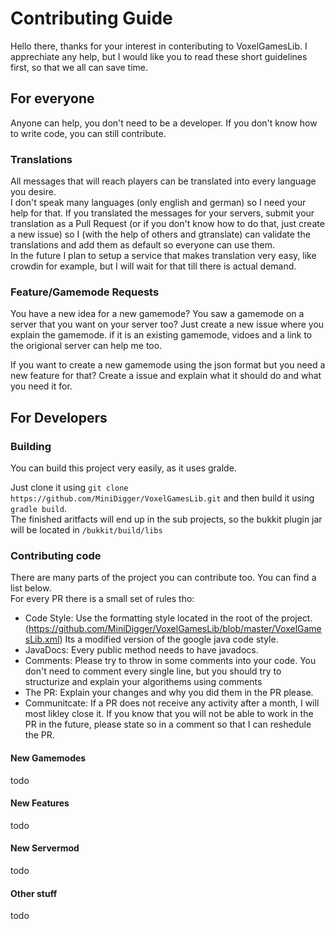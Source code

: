 # Contributing Guide

Hello there, thanks for your interest in conteributing to VoxelGamesLib. I apprechiate any help, but I would like you to read these short guidelines first, so that we all can save time.

## For everyone

Anyone can help, you don't need to be a developer. If you don't know how to write code, you can still contribute.

### Translations

All messages that will reach players can be translated into every language you desire.  
I don't speak many languages (only english and german) so I need your help for that. 
If you translated the messages for your servers, submit your translation as a Pull Request (or if you don't know how to do that, just create a new issue) so I (with the help of others and gtranslate) can validate the translations and add them as default so everyone can use them.  
In the future I plan to setup a service that makes translation very easy, like crowdin for example, but I will wait for that till there is actual demand.

### Feature/Gamemode Requests

You have a new idea for a new gamemode? You saw a gamemode on a server that you want on your server too? Just create a new issue where you explain the gamemode. if it is an existing gamemode, vidoes and a link to the origional server can help me too.  

If you want to create a new gamemode using the json format but you need a new feature for that? Create a issue and explain what it should do and what you need it for.

## For Developers

### Building

You can build this project very easily, as it uses gralde. 

Just clone it using `git clone https://github.com/MiniDigger/VoxelGamesLib.git` and then build it using `gradle build`.  
The finished aritfacts will end up in the sub projects, so the bukkit plugin jar will be located in `/bukkit/build/libs`

### Contributing code

There are many parts of the project you can contribute too. You can find a list below.  
For every PR there is a small set of rules tho:
* Code Style: Use the formatting style located in the root of the project. (https://github.com/MiniDigger/VoxelGamesLib/blob/master/VoxelGamesLib.xml) Its a modified version of the google java code style.
* JavaDocs: Every public method needs to have javadocs. 
* Comments: Please try to throw in some comments into your code. You don't need to comment every single line, but you should try to structurize and explain your algorithems using comments
* The PR: Explain your changes and why you did them in the PR please.
* Communitcate: If a PR does not receive any activity after a month, I will most likley close it. If you know that you will not be able to work in the PR in the future, please state so in a comment so that I can reshedule the PR.

#### New Gamemodes

todo

#### New Features

todo

#### New Servermod

todo

#### Other stuff

todo
